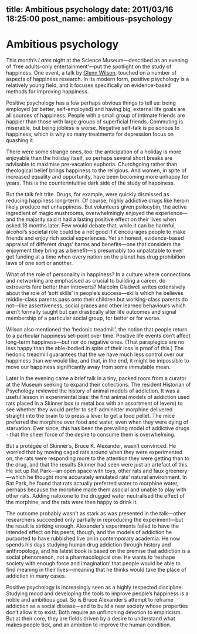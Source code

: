 title: Ambitious psychology
date: 2011/03/16 18:25:00
post_name: ambitious-psychology
---
# Ambitious psychology

This month’s _Lates_ night at the Science Museum—described as an evening of ‘free adults-only entertainment’—put the spotlight on the study of happiness. One event, a talk by [Glenn Wilson](http://en.wikipedia.org/wiki/Glenn_Wilson_\(psychologist\)), touched on a number of aspects of happiness research. In its modern form, positive psychology is a relatively young field, and it focuses specifically on evidence-based methods for improving happiness.

Positive psychology has a few perhaps obvious things to tell us: being employed (or better, self-employed) and having big, external life goals are all sources of happiness. People with a small group of intimate friends are happier than those with large groups of superficial friends. Commuting is miserable, but being jobless is worse. Negative self-talk is poisonous to happiness, which is why so many treatments for depression focus on quashing it.  
  
There were some strange ones, too: the anticipation of a holiday is more enjoyable than the holiday itself, so perhaps several short breaks are advisable to maximise pre-vacation euphoria. Churchgoing rather than theological belief brings happiness to the religious. And women, in spite of increased equality and opportunity, have been becoming more unhappy for years. This is the counterintuitive dark side of the study of happiness.  
  
But the talk felt trite. Drugs, for example, were quickly dismissed as reducing happiness long-term. Of course, highly addictive drugs like heroin likely produce net unhappiness. But volunteers given psilocybin, the active ingredient of magic mushrooms, overwhelmingly enjoyed the experience—and the majority said it had a lasting positive effect on their lives when asked 18 months later. Few would debate that, while it can be harmful, alcohol’s societal role could be a net good if it encourages people to make friends and enjoy rich social experiences. Yet an honest, evidence-based appraisal of different drugs’ harms and benefits—one that considers the enjoyment they bring as a benefit—is presumably too unpalatable to ever get funding at a time when every nation on the planet has drug prohibition laws of one sort or another.  
  
What of the role of personality in happiness? In a culture where connections and networking are emphasised as crucial to building a career, do extroverts fare better than introverts? Malcolm Gladwell writes extensively about the role of ‘soft skills’ in people’s success—skills which he believes middle-class parents pass onto their children but working-class parents do not—like assertiveness, social graces and other learned behaviours which aren’t formally taught but can drastically alter life outcomes and signal membership of a particular social group, for better or for worse.  
  
Wilson also mentioned the ‘hedonic treadmill’, the notion that people return to a particular happiness set-point over time. Positive life events don’t affect long-term happiness—but nor do negative ones. (That paraplegics are no less happy than the able-bodied in spite of their loss is proof of this.) The hedonic treadmill guarantees that the we have much less control over our happiness than we would like, and that, in the end, it might be impossible to move our happiness significantly away from some immutable mean.  
  
Later in the evening came a brief talk in a tiny, packed room from a curator at the Museum seeking to expand their collections. The resident Historian of Psychology reviewed the history of animal models of addiction. It was a useful lesson in experimental bias: the first animal models of addiction used rats placed in a Skinner box (a metal box with an assortment of levers) to see whether they would prefer to self-administer morphine delivered straight into the brain to to press a lever to get a food pellet. The mice preferred the morphine over food and water, even when they were dying of starvation. Ever since, this has been the prevailing model of addictive drugs - that the sheer force of the desire to consume them is overwhelming.  
  
But a protégée of Skinner’s, Bruce K. Alexander, wasn’t convinced. He worried that by moving caged rats around when they were experimented on, the rats were responding more to the attention they were getting than to the drug, and that the results Skinner had seen were just an artefact of this. He set up Rat Park—an open space with toys, other rats and faux greenery—which he thought more accurately emulated rats’ natural environment. In Rat Park, he found that rats actually preferred water to morphine water, perhaps because the morphine made them asocial and unable to play with other rats. Adding naloxone to the drugged water neutralised the effect of the morphine, and the rats were then happy to drink it.  
  
The outcome probably wasn’t as stark as was presented in the talk—other researchers succeeded only partially in reproducing the experiment—but the result is striking enough. Alexander’s experiments failed to have the intended effect on his peers, though, and the models of addiction he purported to have rubbished live on in contemporary academia. He now spends his days studying human drug addiction through history and anthropology, and his latest book is based on the premise that addiction is a social phenomenon, not a pharmacological one. He wants to ‘reshape society with enough force and imagination’ that people would be able to find meaning in their lives—meaning that he thinks would take the place of addiction in many cases.  
  
Positive psychology is increasingly seen as a highly respected discipline. Studying mood and developing the tools to improve people’s happiness is a noble and ambitious goal. So is Bruce Alexander’s attempt to reframe addiction as a social disease—and to build a new society whose properties don’t allow it to exist. Both require an unflinching devotion to empiricism. But at their core, they are fields driven by a desire to understand what makes people tick, and an ambition to improve the human condition.
